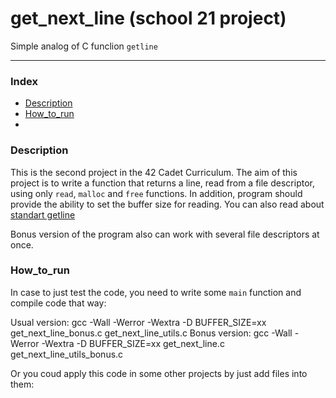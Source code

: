 # get_next_line (school 21 project)

Simple analog of C funclion ``getline``

---
### Index

* [Description](#Description)
* [How_to_run](#How_to_run)
* 

### Description

This is the second project in the 42 Cadet Curriculum. The aim of this project is to write a function that returns a line, read from a file descriptor, using only ``read``, ``malloc`` and ``free`` functions. In addition, program should provide the ability to set the buffer size for reading. You can also read about [standart getline](https://man7.org/linux/man-pages/man3/getline.3.html)

Bonus version of the program also can work with several file descriptors at once.

### How_to_run

In case to just test the code, you need to write some ``main`` function and compile code that way:

Usual version: gcc -Wall -Werror -Wextra -D BUFFER_SIZE=xx get_next_line_bonus.c get_next_line_utils.c
Bonus version: gcc -Wall -Werror -Wextra -D BUFFER_SIZE=xx get_next_line.c get_next_line_utils_bonus.c

Or you coud apply this code in some other projects by just add files into them:

